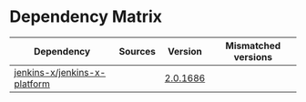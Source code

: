 # Dependency Matrix

Dependency | Sources | Version | Mismatched versions
---------- | ------- | ------- | -------------------
[jenkins-x/jenkins-x-platform](https://github.com/jenkins-x/jenkins-x-platform) |  | [2.0.1686](https://github.com/jenkins-x/jenkins-x-platform/releases/tag/v2.0.1686) | 
